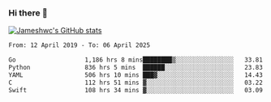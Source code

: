 ### Hi there 👋

[![Jameshwc's GitHub stats](https://github-readme-stats.vercel.app/api?username=jameshwc)](https://github.com/anuraghazra/github-readme-stats)

<!--START_SECTION:waka-->

```txt
From: 12 April 2019 - To: 06 April 2025

Go                   1,186 hrs 8 mins████████▒░░░░░░░░░░░░░░░░   33.81 %
Python               836 hrs 5 mins  ██████░░░░░░░░░░░░░░░░░░░   23.83 %
YAML                 506 hrs 10 mins ███▓░░░░░░░░░░░░░░░░░░░░░   14.43 %
C                    112 hrs 51 mins ▓░░░░░░░░░░░░░░░░░░░░░░░░   03.22 %
Swift                108 hrs 34 mins ▓░░░░░░░░░░░░░░░░░░░░░░░░   03.09 %
```

<!--END_SECTION:waka-->